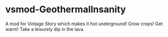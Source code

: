 # vsmod-GeothermalInsanity

A mod for Vintage Story which makes it hot underground! Grow crops! Get warm! Take a leisurely dip in the lava.
